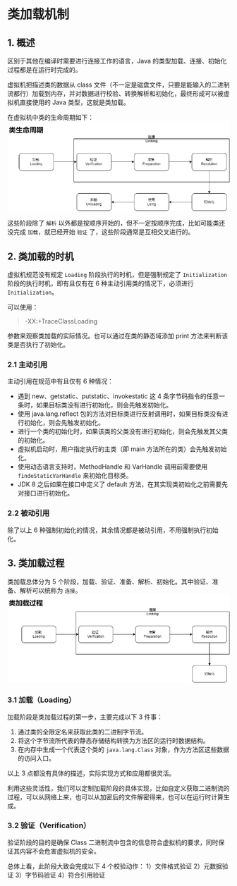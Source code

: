 # 类加载机制
## 1. 概述
区别于其他在编译时需要进行连接工作的语言，Java 的类型加载、连接、初始化过程都是在运行时完成的。

虚拟机把描述类的数据从 class 文件（不一定是磁盘文件，只要是能输入的二进制流都行）加载到内存，并对数据进行校验、转换解析和初始化，最终形成可以被虚拟机直接使用的 Java 类型，这就是类加载。

在虚拟机中类的生命周期如下：
![image-class-lifecycle](../../resource/java/Classlifecycle.drawio.png)

这些阶段除了 `解析` 以外都是按顺序开始的，但不一定按顺序完成，比如可能类还没完成 `加载`，就已经开始 `验证` 了，这些阶段通常是互相交叉进行的。

## 2. 类加载的时机
虚拟机规范没有规定 `Loading` 阶段执行的时机，但是强制规定了 `Initialization` 阶段的执行时机，即有且仅有在 6 种主动引用类的情况下，必须进行 `Initialization`。

可以使用：
> -XX:+TraceClassLoading

参数来观察类加载的实际情况。也可以通过在类的静态域添加 print 方法来判断该类是否执行了初始化。

### 2.1 主动引用
主动引用在规范中有且仅有 6 种情况：
* 遇到 new、getstatic、putstatic、invokestatic 这 4 条字节码指令的任意一条时，如果目标类没有进行初始化，则会先触发初始化。
* 使用 java.lang.reflect 包的方法对目标类进行反射调用时，如果目标类没有进行初始化，则会先触发初始化。
* 进行一个类的初始化时，如果该类的父类没有进行初始化，则会先触发其父类的初始化。
* 虚拟机启动时，用户指定执行的主类（即 main 方法所在的类）会先触发初始化。
* 使用动态语言支持时，MethodHandle 和 VarHandle 调用前需要使用 `findeStaticVarHandle` 来初始化目标类。
* JDK 8 之后如果在接口中定义了 default 方法，在其实现类初始化之前需要先对接口进行初始化。


### 2.2 被动引用
除了以上 6 种强制初始化的情况，其余情况都是被动引用，不用强制执行初始化。

## 3. 类加载过程
类加载总体分为 5 个阶段，加载、验证、准备、解析、初始化。其中验证、准备、解析可以统称为 `连接`。
![image-class-lifecycle](../../resource/java/Classloadprocess.drawio.png)

### 3.1 加载（Loading）
加载阶段是类加载过程的第一步，主要完成以下 3 件事：
1) 通过类的全限定名来获取此类的二进制字节流。
2) 将这个字节流所代表的静态存储结构转换为方法区的运行时数据结构。
3) 在内存中生成一个代表这个类的 `java.lang.Class` 对象，作为方法区这些数据的访问入口。

以上 3 点都没有具体的描述，实际实现方式和应用都很灵活。

利用这些灵活性，我们可以定制加载阶段的具体实现，比如自定义获取二进制流的过程，可以从网络上来，也可以从加密后的文件解密得来，也可以在运行时计算生成。

### 3.2 验证（Verification）
验证阶段的目的是确保 Class 二进制流中包含的信息符合虚拟机的要求，同时保证其内容不会危害虚拟机的安全。

总体上看，此阶段大致会完成以下 4 个校验动作：
1）文件格式验证
2）元数据验证
3）字节码验证
4）符合引用验证
